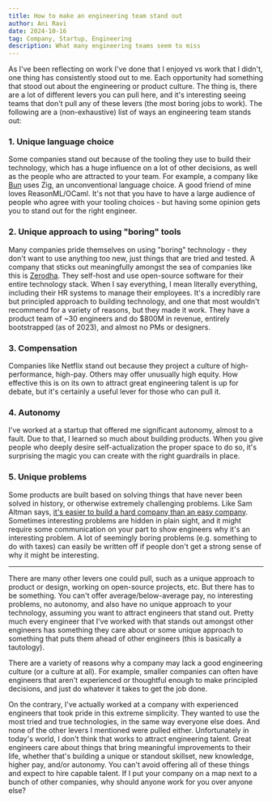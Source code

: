 ```yaml
---
title: How to make an engineering team stand out
author: Ani Ravi
date: 2024-10-16
tag: Company, Startup, Engineering
description: What many engineering teams seem to miss
---
```


As I've been reflecting on work I've done that I enjoyed vs work that I didn't, one thing has consistently stood out to me. Each opportunity had something that stood out about the engineering or product culture. The thing is, there are a lot of different levers you can pull here, and it's interesting seeing teams that don't pull any of these levers (the most boring jobs to work). The following are a (non-exhaustive) list of ways an engineering team stands out:

### 1. Unique language choice

Some companies stand out because of the tooling they use to build their technology, which has a huge influence on a lot of other decisions, as well as the people who are attracted to your team. For example, a company like [Bun](https://bun.sh/) uses Zig, an unconventional language choice. A good friend of mine loves ReasonML/OCaml. It's not that you have to have a large audience of people who agree with your tooling choices - but having some opinion gets you to stand out for the right engineer.

### 2. Unique approach to using "boring" tools

Many companies pride themselves on using "boring" technology - they don't want to use anything too new, just things that are tried and tested. A company that sticks out meaningfully amongst the sea of companies like this is [Zerodha](https://zerodha.tech/). They self-host and use open-source software for their entire technology stack. When I say everything, I mean literally everything, including their HR systems to manage their employees. It's a incredibly rare but principled approach to building technology, and one that most wouldn't recommend for a variety of reasons, but they made it work. They have a product team of ~30 engineers and do $800M in revenue, entirely bootstrapped (as of 2023), and almost no PMs or designers.

### 3. Compensation

Companies like Netflix stand out because they project a culture of high-performance, high-pay. Others may offer unusually high equity. How effective this is on its own to attract great engineering talent is up for debate, but it's certainly a useful lever for those who can pull it.

### 4. Autonomy

I've worked at a startup that offered me significant autonomy, almost to a fault. Due to that, I learned so much about building products. When you give people who deeply desire self-actualization the proper space to do so, it's surprising the magic you can create with the right guardrails in place.

### 5. Unique problems

Some products are built based on solving things that have never been solved in history, or otherwise extremely challenging problems. Like Sam Altman says, [it's easier to build a hard company than an easy company](https://youtu.be/GiwpsoTT3p8). Sometimes interesting problems are hidden in plain sight, and it might require some communication on your part to show engineers why it's an interesting problem. A lot of seemingly boring problems (e.g. something to do with taxes) can easily be written off if people don't get a strong sense of why it might be interesting.

---

There are many other levers one could pull, such as a unique approach to product or design, working on open-source projects, etc. But there has to be something. You can't offer average/below-average pay, no interesting problems, no autonomy, and also have no unique approach to your technology, assuming you want to attract engineers that stand out. Pretty much every engineer that I've worked with that stands out amongst other engineers has something they care about or some unique approach to something that puts them ahead of other engineers (this is basically a tautology).

There are a variety of reasons why a company may lack a good engineering culture (or a culture at all). For example, smaller companies can often have engineers that aren't experienced or thoughtful enough to make principled decisions, and just do whatever it takes to get the job done.

On the contrary, I've actually worked at a company with experienced engineers that took pride in this extreme simplicity. They wanted to use the most tried and true technologies, in the same way everyone else does. And none of the other levers I mentioned were pulled either. Unfortunately in today's world, I don't think that works to attract engineering talent. Great engineers care about things that bring meaningful improvements to their life, whether that's building a unique or standout skillset, new knowledge, higher pay, and/or autonomy. You can't avoid offering all of these things and expect to hire capable talent. If I put your company on a map next to a bunch of other companies, why should anyone work for you over anyone else?

